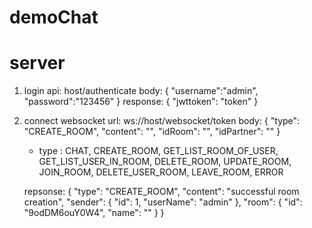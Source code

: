 # demoChat
# server
1. login
    api: host/authenticate
    body:
    {
        "username":"admin",
        "password":"123456"
    }
    response:
    {
        "jwttoken": "token"
    }
2. connect websocket
    url: 
    ws://host/websocket/token
    body:
    {
        "type": "CREATE_ROOM",
        "content": "",
        "idRoom": "",
        "idPartner": ""
    }
    
    - type : 
    CHAT,
    CREATE_ROOM,
    GET_LIST_ROOM_OF_USER,
    GET_LIST_USER_IN_ROOM,
    DELETE_ROOM,
    UPDATE_ROOM,
    JOIN_ROOM,
    DELETE_USER_ROOM,
    LEAVE_ROOM,
    ERROR
    
    repsonse:
    {
        "type": "CREATE_ROOM",
        "content": "successful room creation",
        "sender": {
            "id": 1,
            "userName": "admin"
        },
        "room": {
            "id": "9odDM6ouY0W4",
            "name": ""
        }
    }
    
